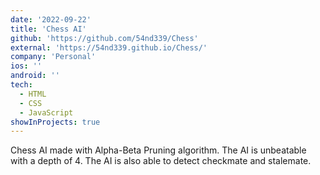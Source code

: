 ```yaml
---
date: '2022-09-22'
title: 'Chess AI'
github: 'https://github.com/54nd339/Chess'
external: 'https://54nd339.github.io/Chess/'
company: 'Personal'
ios: ''
android: ''
tech:
  - HTML
  - CSS
  - JavaScript
showInProjects: true
---
```


Chess AI made with Alpha-Beta Pruning algorithm. The AI is unbeatable with a depth of 4. The AI is also able to detect checkmate and stalemate.